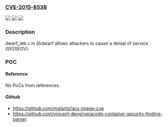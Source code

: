 ### [CVE-2015-8538](https://cve.mitre.org/cgi-bin/cvename.cgi?name=CVE-2015-8538)
![](https://img.shields.io/static/v1?label=Product&message=n%2Fa&color=blue)
![](https://img.shields.io/static/v1?label=Version&message=n%2Fa&color=blue)
![](https://img.shields.io/static/v1?label=Vulnerability&message=n%2Fa&color=brighgreen)

### Description

dwarf_leb.c in libdwarf allows attackers to cause a denial of service (SIGSEGV).

### POC

#### Reference
No PoCs from references.

#### Github
- https://github.com/mglantz/acs-image-cve
- https://github.com/vincent-deng/veracode-container-security-finding-parser

